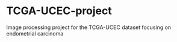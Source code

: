 # TCGA-UCEC-project
Image processing project for the TCGA-UCEC dataset focusing on endometrial carcinoma
